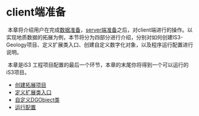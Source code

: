 # client端准备



​	本章将介绍用户在完成[数据准备](./section1.md)，[server端准备](./section2.md)之后，对client端进行的操作。以实现地质数据的拓展为例，本节将分为四部分进行介绍，分别对如何创建IS3-Geology项目、定义扩展类入口、创建自定义数字化对象，以及程序运行配置进行说明。

​	本章是iS3 工程项目配置的最后一个环节，本章的末尾你将得到一个可以运行的iS3项目。

   * [创建拓展项目](chapter2/section3/client1.md)
   * [定义扩展类入口](chapter2/section3/client2.md)
   * [自定义DGObject类](chapter2/section3/client3.md)
   * [运行配置](chapter2/section3/client4.md)

>>>>>>> 
